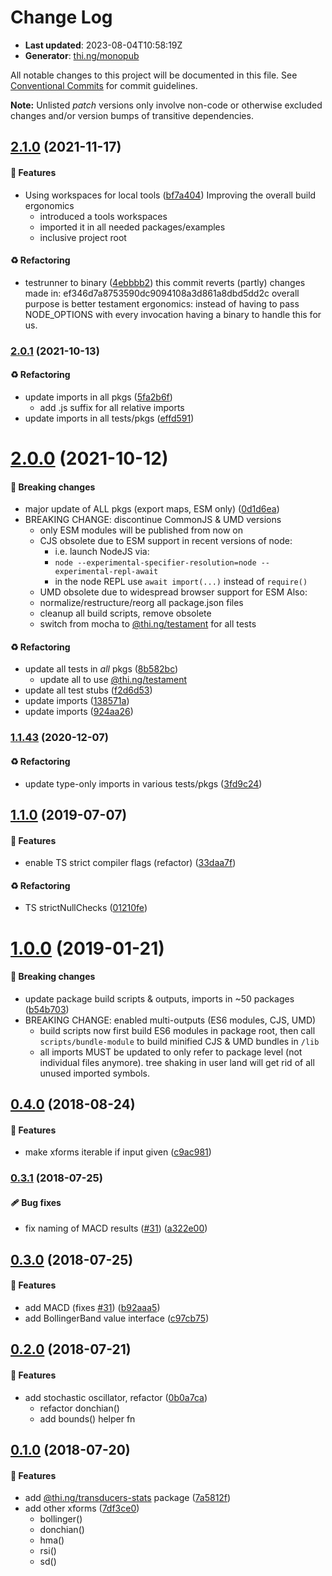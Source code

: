 # Change Log

- **Last updated**: 2023-08-04T10:58:19Z
- **Generator**: [thi.ng/monopub](https://thi.ng/monopub)

All notable changes to this project will be documented in this file.
See [Conventional Commits](https://conventionalcommits.org/) for commit guidelines.

**Note:** Unlisted _patch_ versions only involve non-code or otherwise excluded changes
and/or version bumps of transitive dependencies.

## [2.1.0](https://github.com/thi-ng/umbrella/tree/@thi.ng/transducers-stats@2.1.0) (2021-11-17)

#### 🚀 Features

- Using workspaces for local tools ([bf7a404](https://github.com/thi-ng/umbrella/commit/bf7a404))
  Improving the overall build ergonomics
  - introduced a tools workspaces
  - imported it in all needed packages/examples
  - inclusive project root

#### ♻️ Refactoring

- testrunner to binary ([4ebbbb2](https://github.com/thi-ng/umbrella/commit/4ebbbb2))
  this commit reverts (partly) changes made in:
  ef346d7a8753590dc9094108a3d861a8dbd5dd2c
  overall purpose is better testament ergonomics:
  instead of having to pass NODE_OPTIONS with every invocation
  having a binary to handle this for us.

### [2.0.1](https://github.com/thi-ng/umbrella/tree/@thi.ng/transducers-stats@2.0.1) (2021-10-13)

#### ♻️ Refactoring

- update imports in all pkgs ([5fa2b6f](https://github.com/thi-ng/umbrella/commit/5fa2b6f))
  - add .js suffix for all relative imports
- update imports in all tests/pkgs ([effd591](https://github.com/thi-ng/umbrella/commit/effd591))

# [2.0.0](https://github.com/thi-ng/umbrella/tree/@thi.ng/transducers-stats@2.0.0) (2021-10-12)

#### 🛑 Breaking changes

- major update of ALL pkgs (export maps, ESM only) ([0d1d6ea](https://github.com/thi-ng/umbrella/commit/0d1d6ea))
- BREAKING CHANGE: discontinue CommonJS & UMD versions
  - only ESM modules will be published from now on
  - CJS obsolete due to ESM support in recent versions of node:
    - i.e. launch NodeJS via:
    - `node --experimental-specifier-resolution=node --experimental-repl-await`
    - in the node REPL use `await import(...)` instead of `require()`
  - UMD obsolete due to widespread browser support for ESM
  Also:
  - normalize/restructure/reorg all package.json files
  - cleanup all build scripts, remove obsolete
  - switch from mocha to [@thi.ng/testament](https://github.com/thi-ng/umbrella/tree/main/packages/testament) for all tests

#### ♻️ Refactoring

- update all tests in _all_ pkgs ([8b582bc](https://github.com/thi-ng/umbrella/commit/8b582bc))
  - update all to use [@thi.ng/testament](https://github.com/thi-ng/umbrella/tree/main/packages/testament)
- update all test stubs ([f2d6d53](https://github.com/thi-ng/umbrella/commit/f2d6d53))
- update imports ([138571a](https://github.com/thi-ng/umbrella/commit/138571a))
- update imports ([924aa26](https://github.com/thi-ng/umbrella/commit/924aa26))

### [1.1.43](https://github.com/thi-ng/umbrella/tree/@thi.ng/transducers-stats@1.1.43) (2020-12-07)

#### ♻️ Refactoring

- update type-only imports in various tests/pkgs ([3fd9c24](https://github.com/thi-ng/umbrella/commit/3fd9c24))

## [1.1.0](https://github.com/thi-ng/umbrella/tree/@thi.ng/transducers-stats@1.1.0) (2019-07-07)

#### 🚀 Features

- enable TS strict compiler flags (refactor) ([33daa7f](https://github.com/thi-ng/umbrella/commit/33daa7f))

#### ♻️ Refactoring

- TS strictNullChecks ([01210fe](https://github.com/thi-ng/umbrella/commit/01210fe))

# [1.0.0](https://github.com/thi-ng/umbrella/tree/@thi.ng/transducers-stats@1.0.0) (2019-01-21)

#### 🛑 Breaking changes

- update package build scripts & outputs, imports in ~50 packages ([b54b703](https://github.com/thi-ng/umbrella/commit/b54b703))
- BREAKING CHANGE: enabled multi-outputs (ES6 modules, CJS, UMD)
  - build scripts now first build ES6 modules in package root, then call
    `scripts/bundle-module` to build minified CJS & UMD bundles in `/lib`
  - all imports MUST be updated to only refer to package level
    (not individual files anymore). tree shaking in user land will get rid of
    all unused imported symbols.

## [0.4.0](https://github.com/thi-ng/umbrella/tree/@thi.ng/transducers-stats@0.4.0) (2018-08-24)

#### 🚀 Features

- make xforms iterable if input given ([c9ac981](https://github.com/thi-ng/umbrella/commit/c9ac981))

### [0.3.1](https://github.com/thi-ng/umbrella/tree/@thi.ng/transducers-stats@0.3.1) (2018-07-25)

#### 🩹 Bug fixes

- fix naming of MACD results ([#31](https://github.com/thi-ng/umbrella/issues/31)) ([a322e00](https://github.com/thi-ng/umbrella/commit/a322e00))

## [0.3.0](https://github.com/thi-ng/umbrella/tree/@thi.ng/transducers-stats@0.3.0) (2018-07-25)

#### 🚀 Features

- add MACD (fixes [#31](https://github.com/thi-ng/umbrella/issues/31)) ([b92aaa5](https://github.com/thi-ng/umbrella/commit/b92aaa5))
- add BollingerBand value interface ([c97cb75](https://github.com/thi-ng/umbrella/commit/c97cb75))

## [0.2.0](https://github.com/thi-ng/umbrella/tree/@thi.ng/transducers-stats@0.2.0) (2018-07-21)

#### 🚀 Features

- add stochastic oscillator, refactor ([0b0a7ca](https://github.com/thi-ng/umbrella/commit/0b0a7ca))
  - refactor donchian()
  - add bounds() helper fn

## [0.1.0](https://github.com/thi-ng/umbrella/tree/@thi.ng/transducers-stats@0.1.0) (2018-07-20)

#### 🚀 Features

- add [@thi.ng/transducers-stats](https://github.com/thi-ng/umbrella/tree/main/packages/transducers-stats) package ([7a5812f](https://github.com/thi-ng/umbrella/commit/7a5812f))
- add other xforms ([7df3ce0](https://github.com/thi-ng/umbrella/commit/7df3ce0))
  - bollinger()
  - donchian()
  - hma()
  - rsi()
  - sd()
